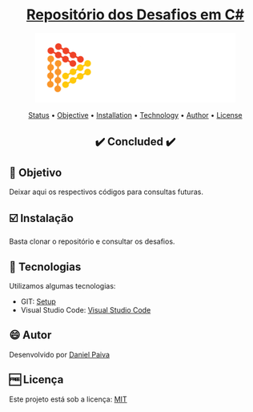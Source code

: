<h1 align="center">
<a href="https://github.com/danhpaiva/desafios-dio-csharp">Repositório dos Desafios em C#</a>
</h1>

<p align="center">
  <a href="#">
    <img src="images\logo.png" width="400" alt="DIO">
  </a>
</p>

<p align="center">
 <a href="#status">Status</a> • 
 <a href="#objective">Objective</a> •
 <a href="#installation">Installation</a> • 
 <a href="#technology">Technology</a> • 
 <a href="#author">Author</a> • 
 <a href="#licence">License</a>
</p>

<h2 align="center" id=status> 
	✔️ Concluded ✔️
</h2>

<h2 id=objective>📜 Objetivo</h2>

Deixar aqui os respectivos códigos para consultas futuras.

<h2 id=installation>☑️ Instalação</h2>

Basta clonar o repositório e consultar os desafios.

<h2 id=technology>🧰 Tecnologias</h2>
Utilizamos algumas tecnologias:

- GIT: <a href="https://git-scm.com/downloads">Setup</a>
- Visual Studio Code: <a href="https://code.visualstudio.com/download">Visual Studio Code</a>
  
<h2 id=author>😄 Autor</h2>
Desenvolvido por <a href="https://www.linkedin.com/in/danhpaiva/">Daniel Paiva</a>

<h2 id=licence>🆓 Licença</h2>
Este projeto está sob a licença: <a href="https://github.com/danhpaiva/desafios-dio-csharp/blob/main/LICENSE">MIT</a>
